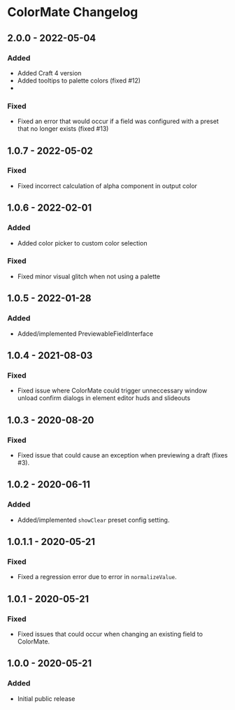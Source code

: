 # ColorMate Changelog

## 2.0.0 - 2022-05-04
### Added
- Added Craft 4 version
- Added tooltips to palette colors (fixed #12)
- 
### Fixed
- Fixed an error that would occur if a field was configured with a preset that no longer exists (fixed #13)

## 1.0.7 - 2022-05-02
### Fixed
- Fixed incorrect calculation of alpha component in output color

## 1.0.6 - 2022-02-01
### Added
- Added color picker to custom color selection

### Fixed
- Fixed minor visual glitch when not using a palette

## 1.0.5 - 2022-01-28
### Added
- Added/implemented PreviewableFieldInterface 

## 1.0.4 - 2021-08-03
### Fixed  
- Fixed issue where ColorMate could trigger unneccessary window unload confirm dialogs in element editor huds and slideouts  

## 1.0.3 - 2020-08-20
### Fixed
- Fixed issue that could cause an exception when previewing a draft (fixes #3).

## 1.0.2 - 2020-06-11
### Added
- Added/implemented `showClear` preset config setting.

## 1.0.1.1 - 2020-05-21
### Fixed
- Fixed a regression error due to error in `normalizeValue`.

## 1.0.1 - 2020-05-21
### Fixed
- Fixed issues that could occur when changing an existing field to ColorMate.

## 1.0.0 - 2020-05-21
### Added
- Initial public release
